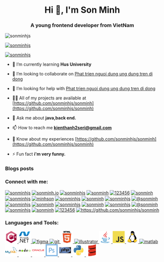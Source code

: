 <h1 align="center">Hi 👋, I'm Son Minh</h1>
<h3 align="center">A young frontend developer from VietNam</h3>

<p align="left"> <img src="https://komarev.com/ghpvc/?username=sonminhjs&label=Profile%20views&color=0e75b6&style=flat" alt="sonminhjs" /> </p>

<p align="left"> <a href="https://github.com/ryo-ma/github-profile-trophy"><img src="https://github-profile-trophy.vercel.app/?username=sonminhjs" alt="sonminhjs" /></a> </p>

<p align="left"> <a href="https://twitter.com/sonminhjs" target="blank"><img src="https://img.shields.io/twitter/follow/sonminhjs?logo=twitter&style=for-the-badge" alt="sonminhjs" /></a> </p>

- 🌱 I’m currently learning **Hus University**

- 👯 I’m looking to collaborate on [Phat trien nguoi dung ung dung tren di dong](https://github.com/sonminhjs/sonminh)

- 🤝 I’m looking for help with [Phat trien nguoi dung ung dung tren di dong](https://github.com/sonminhjs/sonminh)

- 👨‍💻 All of my projects are available at [https://github.com/sonminhjs/sonminh](https://github.com/sonminhjs/sonminh)

- 💬 Ask me about **java,back end.**

- 📫 How to reach me **kienthanh2seri@gmail.com**

- 📄 Know about my experiences [https://github.com/sonminhjs/sonminh](https://github.com/sonminhjs/sonminh)

- ⚡ Fun fact **i'm very funny.**

### Blogs posts
<!-- BLOG-POST-LIST:START -->
<!-- BLOG-POST-LIST:END -->

<h3 align="left">Connect with me:</h3>
<p align="left">
<a href="https://codepen.io/sonminhjs" target="blank"><img align="center" src="https://raw.githubusercontent.com/rahuldkjain/github-profile-readme-generator/master/src/images/icons/Social/codepen.svg" alt="sonminhjs" height="30" width="40" /></a>
<a href="https://dev.to/sonminh.io" target="blank"><img align="center" src="https://cdn.jsdelivr.net/npm/simple-icons@3.0.1/icons/dev-dot-to.svg" alt="sonminh.io" height="30" width="40" /></a>
<a href="https://twitter.com/sonminhjs" target="blank"><img align="center" src="https://raw.githubusercontent.com/rahuldkjain/github-profile-readme-generator/master/src/images/icons/Social/twitter.svg" alt="sonminhjs" height="30" width="40" /></a>
<a href="https://linkedin.com/in/sonminh" target="blank"><img align="center" src="https://raw.githubusercontent.com/rahuldkjain/github-profile-readme-generator/master/src/images/icons/Social/linked-in-alt.svg" alt="sonminh" height="30" width="40" /></a>
<a href="https://stackoverflow.com/users/123456" target="blank"><img align="center" src="https://raw.githubusercontent.com/rahuldkjain/github-profile-readme-generator/master/src/images/icons/Social/stack-overflow.svg" alt="123456" height="30" width="40" /></a>
<a href="https://codesandbox.com/sonminh" target="blank"><img align="center" src="https://cdn.jsdelivr.net/npm/simple-icons@3.0.1/icons/codesandbox.svg" alt="sonminh" height="30" width="40" /></a>
<a href="https://kaggle.com/sonminhjs" target="blank"><img align="center" src="https://raw.githubusercontent.com/rahuldkjain/github-profile-readme-generator/master/src/images/icons/Social/kaggle.svg" alt="sonminhjs" height="30" width="40" /></a>
<a href="https://fb.com/minhson" target="blank"><img align="center" src="https://raw.githubusercontent.com/rahuldkjain/github-profile-readme-generator/master/src/images/icons/Social/facebook.svg" alt="minhson" height="30" width="40" /></a>
<a href="https://instagram.com/sonminhjs" target="blank"><img align="center" src="https://raw.githubusercontent.com/rahuldkjain/github-profile-readme-generator/master/src/images/icons/Social/instagram.svg" alt="sonminhjs" height="30" width="40" /></a>
<a href="https://dribbble.com/sonminh" target="blank"><img align="center" src="https://raw.githubusercontent.com/rahuldkjain/github-profile-readme-generator/master/src/images/icons/Social/dribbble.svg" alt="sonminh" height="30" width="40" /></a>
<a href="https://www.behance.net/sonminhjs" target="blank"><img align="center" src="https://raw.githubusercontent.com/rahuldkjain/github-profile-readme-generator/master/src/images/icons/Social/behance.svg" alt="sonminhjs" height="30" width="40" /></a>
<a href="https://medium.com/@sonminh" target="blank"><img align="center" src="https://raw.githubusercontent.com/rahuldkjain/github-profile-readme-generator/master/src/images/icons/Social/medium.svg" alt="@sonminh" height="30" width="40" /></a>
<a href="https://www.youtube.com/c/sonminhjs" target="blank"><img align="center" src="https://raw.githubusercontent.com/rahuldkjain/github-profile-readme-generator/master/src/images/icons/Social/youtube.svg" alt="sonminhjs" height="30" width="40" /></a>
<a href="https://www.codechef.com/users/sonminh" target="blank"><img align="center" src="https://cdn.jsdelivr.net/npm/simple-icons@3.1.0/icons/codechef.svg" alt="sonminh" height="30" width="40" /></a>
<a href="https://www.hackerrank.com/sonminhjs" target="blank"><img align="center" src="https://raw.githubusercontent.com/rahuldkjain/github-profile-readme-generator/master/src/images/icons/Social/hackerrank.svg" alt="sonminhjs" height="30" width="40" /></a>
<a href="https://codeforces.com/profile/sonminh" target="blank"><img align="center" src="https://cdn.jsdelivr.net/npm/simple-icons@3.0.1/icons/codeforces.svg" alt="sonminh" height="30" width="40" /></a>
<a href="https://www.leetcode.com/sonminhjs" target="blank"><img align="center" src="https://raw.githubusercontent.com/rahuldkjain/github-profile-readme-generator/master/src/images/icons/Social/leet-code.svg" alt="sonminhjs" height="30" width="40" /></a>
<a href="https://www.hackerearth.com/@sonminh" target="blank"><img align="center" src="https://raw.githubusercontent.com/rahuldkjain/github-profile-readme-generator/master/src/images/icons/Social/hackerearth.svg" alt="@sonminh" height="30" width="40" /></a>
<a href="https://auth.geeksforgeeks.org/user/sonminhjs" target="blank"><img align="center" src="https://raw.githubusercontent.com/rahuldkjain/github-profile-readme-generator/master/src/images/icons/Social/geeks-for-geeks.svg" alt="sonminhjs" height="30" width="40" /></a>
<a href="https://www.topcoder.com/members/sonminh" target="blank"><img align="center" src="https://cdn.jsdelivr.net/npm/simple-icons@3.0.1/icons/topcoder.svg" alt="sonminh" height="30" width="40" /></a>
<a href="https://discord.gg/123456" target="blank"><img align="center" src="https://raw.githubusercontent.com/rahuldkjain/github-profile-readme-generator/master/src/images/icons/Social/discord.svg" alt="123456" height="30" width="40" /></a>
<a href="/https://github.com/sonminhjs/sonminh" target="blank"><img align="center" src="https://raw.githubusercontent.com/rahuldkjain/github-profile-readme-generator/master/src/images/icons/Social/rss.svg" alt="https://github.com/sonminhjs/sonminh" height="30" width="40" /></a>
</p>

<h3 align="left">Languages and Tools:</h3>
<p align="left"> <a href="https://www.w3schools.com/cpp/" target="_blank"> <img src="https://raw.githubusercontent.com/devicons/devicon/master/icons/cplusplus/cplusplus-original.svg" alt="cplusplus" width="40" height="40"/> </a> <a href="https://dotnet.microsoft.com/" target="_blank"> <img src="https://raw.githubusercontent.com/devicons/devicon/master/icons/dot-net/dot-net-original-wordmark.svg" alt="dotnet" width="40" height="40"/> </a> <a href="https://www.figma.com/" target="_blank"> <img src="https://www.vectorlogo.zone/logos/figma/figma-icon.svg" alt="figma" width="40" height="40"/> </a> <a href="https://git-scm.com/" target="_blank"> <img src="https://www.vectorlogo.zone/logos/git-scm/git-scm-icon.svg" alt="git" width="40" height="40"/> </a> <a href="https://www.w3.org/html/" target="_blank"> <img src="https://raw.githubusercontent.com/devicons/devicon/master/icons/html5/html5-original-wordmark.svg" alt="html5" width="40" height="40"/> </a> <a href="https://www.adobe.com/in/products/illustrator.html" target="_blank"> <img src="https://www.vectorlogo.zone/logos/adobe_illustrator/adobe_illustrator-icon.svg" alt="illustrator" width="40" height="40"/> </a> <a href="https://www.java.com" target="_blank"> <img src="https://raw.githubusercontent.com/devicons/devicon/master/icons/java/java-original.svg" alt="java" width="40" height="40"/> </a> <a href="https://developer.mozilla.org/en-US/docs/Web/JavaScript" target="_blank"> <img src="https://raw.githubusercontent.com/devicons/devicon/master/icons/javascript/javascript-original.svg" alt="javascript" width="40" height="40"/> </a> <a href="https://www.linux.org/" target="_blank"> <img src="https://raw.githubusercontent.com/devicons/devicon/master/icons/linux/linux-original.svg" alt="linux" width="40" height="40"/> </a> <a href="https://www.mathworks.com/" target="_blank"> <img src="https://upload.wikimedia.org/wikipedia/commons/2/21/Matlab_Logo.png" alt="matlab" width="40" height="40"/> </a> <a href="https://www.mysql.com/" target="_blank"> <img src="https://raw.githubusercontent.com/devicons/devicon/master/icons/mysql/mysql-original-wordmark.svg" alt="mysql" width="40" height="40"/> </a> <a href="https://nodejs.org" target="_blank"> <img src="https://raw.githubusercontent.com/devicons/devicon/master/icons/nodejs/nodejs-original-wordmark.svg" alt="nodejs" width="40" height="40"/> </a> <a href="https://www.oracle.com/" target="_blank"> <img src="https://raw.githubusercontent.com/devicons/devicon/master/icons/oracle/oracle-original.svg" alt="oracle" width="40" height="40"/> </a> <a href="https://www.photoshop.com/en" target="_blank"> <img src="https://raw.githubusercontent.com/devicons/devicon/master/icons/photoshop/photoshop-line.svg" alt="photoshop" width="40" height="40"/> </a> <a href="https://www.php.net" target="_blank"> <img src="https://raw.githubusercontent.com/devicons/devicon/master/icons/php/php-original.svg" alt="php" width="40" height="40"/> </a> <a href="https://www.python.org" target="_blank"> <img src="https://raw.githubusercontent.com/devicons/devicon/master/icons/python/python-original.svg" alt="python" width="40" height="40"/> </a> <a href="https://www.scala-lang.org" target="_blank"> <img src="https://raw.githubusercontent.com/devicons/devicon/master/icons/scala/scala-original.svg" alt="scala" width="40" height="40"/> </a> </p>

